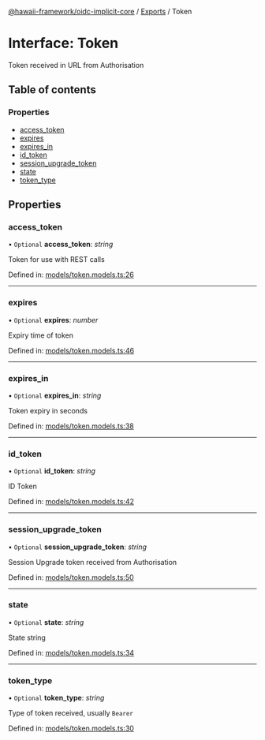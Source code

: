 [@hawaii-framework/oidc-implicit-core](../README.md) / [Exports](../modules.md) / Token

# Interface: Token

Token received in URL from Authorisation

## Table of contents

### Properties

- [access\_token](token.md#access_token)
- [expires](token.md#expires)
- [expires\_in](token.md#expires_in)
- [id\_token](token.md#id_token)
- [session\_upgrade\_token](token.md#session_upgrade_token)
- [state](token.md#state)
- [token\_type](token.md#token_type)

## Properties

### access\_token

• `Optional` **access\_token**: *string*

Token for use with REST calls

Defined in: [models/token.models.ts:26](https://github.com/Q24/hawaii-packages/blob/95c67f6/packages/oidc-implicit-core/src/models/token.models.ts#L26)

___

### expires

• `Optional` **expires**: *number*

Expiry time of token

Defined in: [models/token.models.ts:46](https://github.com/Q24/hawaii-packages/blob/95c67f6/packages/oidc-implicit-core/src/models/token.models.ts#L46)

___

### expires\_in

• `Optional` **expires\_in**: *string*

Token expiry in seconds

Defined in: [models/token.models.ts:38](https://github.com/Q24/hawaii-packages/blob/95c67f6/packages/oidc-implicit-core/src/models/token.models.ts#L38)

___

### id\_token

• `Optional` **id\_token**: *string*

ID Token

Defined in: [models/token.models.ts:42](https://github.com/Q24/hawaii-packages/blob/95c67f6/packages/oidc-implicit-core/src/models/token.models.ts#L42)

___

### session\_upgrade\_token

• `Optional` **session\_upgrade\_token**: *string*

Session Upgrade token received from Authorisation

Defined in: [models/token.models.ts:50](https://github.com/Q24/hawaii-packages/blob/95c67f6/packages/oidc-implicit-core/src/models/token.models.ts#L50)

___

### state

• `Optional` **state**: *string*

State string

Defined in: [models/token.models.ts:34](https://github.com/Q24/hawaii-packages/blob/95c67f6/packages/oidc-implicit-core/src/models/token.models.ts#L34)

___

### token\_type

• `Optional` **token\_type**: *string*

Type of token received, usually `Bearer`

Defined in: [models/token.models.ts:30](https://github.com/Q24/hawaii-packages/blob/95c67f6/packages/oidc-implicit-core/src/models/token.models.ts#L30)
